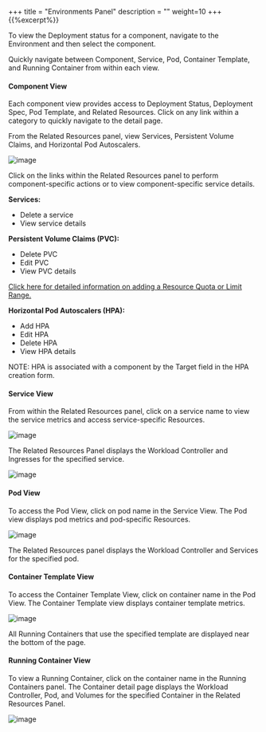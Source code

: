 +++
title = "Environments Panel"
description = ""
weight=10
+++
{{%excerpt%}}

To view the Deployment status for a component, navigate to the Environment and then select the component.

Quickly navigate between Component, Service, Pod, Container Template, and Running Container from within each view.

#### Component View

Each component view provides access to Deployment Status, Deployment Spec, Pod Template, and Related Resources. Click on any link within a category to quickly navigate to the detail page.

From the Related Resources panel, view Services, Persistent Volume Claims, and Horizontal Pod Autoscalers.

![image](/images/epanel-1.png)

Click on the links within the Related Resources panel to perform component-specific actions or to view component-specific service details.

**Services:**

* Delete a service
* View service details

**Persistent Volume Claims (PVC):**

* Delete PVC
* Edit PVC
* View PVC details

[Click here for detailed information on adding a Resource Quota or Limit Range.](https://docs.nirmata.io/environments/resource_quota__limit_range/)

**Horizontal Pod Autoscalers (HPA):**

* Add HPA
* Edit HPA
* Delete HPA
* View HPA details

NOTE: HPA is associated with a component by the Target field in the HPA creation form.

#### Service View

From within the Related Resources panel, click on a service name to view the service metrics and access service-specific Resources.

![image](/images/epanel-2.png)

The Related Resources Panel displays the Workload Controller and Ingresses for the specified service.

![image](/images/epanel-3.png)

#### Pod View

To access the Pod View, click on pod name in the Service View. The Pod view displays pod metrics and pod-specific Resources.

![image](/images/epanel-4.png)

The Related Resources panel displays the Workload Controller and Services for the specified pod.

#### Container Template View

To access the Container Template View, click on container name in the Pod View. The Container Template view displays container template metrics.

![image](/images/epanel-5.png)

All Running Containers that use the specified template are displayed near the bottom of the page.

#### Running Container View

To view a Running Container, click on the container name in the Running Containers panel. The Container detail page displays the Workload Controller, Pod, and Volumes for the specified Container in the Related Resources Panel.

![image](/images/epanel-6.png)
